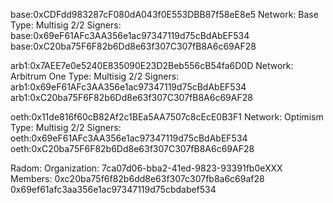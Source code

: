 base:0xCDFdd983287cF080dA043f0E553DBB87f58eE8e5
	Network: Base
	Type: Multisig 2/2
	Signers: 
		base:0x69eF61AFc3AA356e1ac97347119d75cBdAbEF534
		base:0xC20ba75F6F82b6Dd8e63f307C307fB8A6c69AF28

arb1:0x7AEE7e0e5240E835090E23D2Beb556cB54fa6D0D
	Network: Arbitrum One
	Type: Multisig 2/2
	Signers: 
		arb1:0x69eF61AFc3AA356e1ac97347119d75cBdAbEF534
		arb1:0xC20ba75F6F82b6Dd8e63f307C307fB8A6c69AF28

oeth:0x11de816f60cB82Af2c1BEa5AA7507c8cEcE0B3F1
	Network: Optimism
	Type: Multisig 2/2
	Signers: 
		oeth:0x69eF61AFc3AA356e1ac97347119d75cBdAbEF534
		oeth:0xC20ba75F6F82b6Dd8e63f307C307fB8A6c69AF28

Radom: 
	Organization: 7ca07d06-bba2-41ed-9823-93391fb0eXXX
	Members:
		0xc20ba75f6f82b6dd8e63f307c307fb8a6c69af28
		0x69ef61afc3aa356e1ac97347119d75cbdabef534